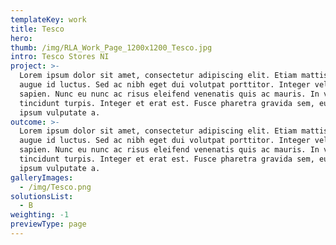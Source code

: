 ```yaml
---
templateKey: work
title: Tesco
hero: 
thumb: /img/RLA_Work_Page_1200x1200_Tesco.jpg
intro: Tesco Stores NI
project: >-
  Lorem ipsum dolor sit amet, consectetur adipiscing elit. Etiam mattis vitae
  augue id luctus. Sed ac nibh eget dui volutpat porttitor. Integer vel libero
  sapien. Nunc eu nunc ac risus eleifend venenatis quis ac mauris. In viverra
  tincidunt turpis. Integer et erat est. Fusce pharetra gravida sem, eu mattis
  ipsum vulputate a.
outcome: >-
  Lorem ipsum dolor sit amet, consectetur adipiscing elit. Etiam mattis vitae
  augue id luctus. Sed ac nibh eget dui volutpat porttitor. Integer vel libero
  sapien. Nunc eu nunc ac risus eleifend venenatis quis ac mauris. In viverra
  tincidunt turpis. Integer et erat est. Fusce pharetra gravida sem, eu mattis
  ipsum vulputate a.
galleryImages:
  - /img/Tesco.png
solutionsList:
  - B
weighting: -1
previewType: page
---
```

